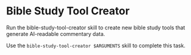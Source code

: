 # Bible Study Tool Creator

Run the bible-study-tool-creator skill to create new bible study tools that generate AI-readable commentary data.

Use the `bible-study-tool-creator $ARGUMENTS` skill to complete this task.
